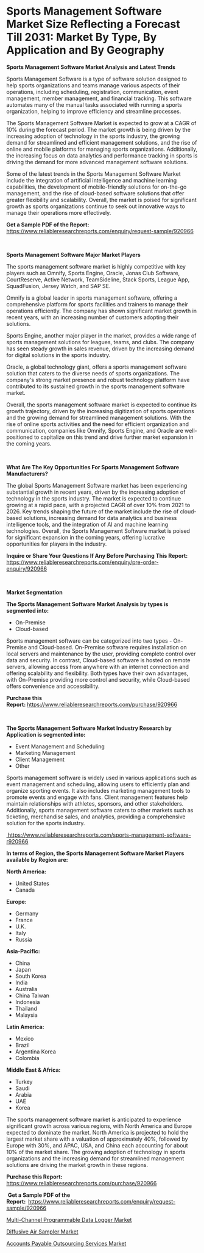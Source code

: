 <p><h1>Sports Management Software Market Size Reflecting a Forecast Till 2031: Market By Type, By Application and By Geography</h1></p><p><strong>Sports Management Software Market Analysis and Latest Trends</strong></p>
<p><p>Sports Management Software is a type of software solution designed to help sports organizations and teams manage various aspects of their operations, including scheduling, registration, communication, event management, member management, and financial tracking. This software automates many of the manual tasks associated with running a sports organization, helping to improve efficiency and streamline processes.</p><p>The Sports Management Software Market is expected to grow at a CAGR of 10% during the forecast period. The market growth is being driven by the increasing adoption of technology in the sports industry, the growing demand for streamlined and efficient management solutions, and the rise of online and mobile platforms for managing sports organizations. Additionally, the increasing focus on data analytics and performance tracking in sports is driving the demand for more advanced management software solutions.</p><p>Some of the latest trends in the Sports Management Software Market include the integration of artificial intelligence and machine learning capabilities, the development of mobile-friendly solutions for on-the-go management, and the rise of cloud-based software solutions that offer greater flexibility and scalability. Overall, the market is poised for significant growth as sports organizations continue to seek out innovative ways to manage their operations more effectively.</p></p>
<p><strong>Get a Sample PDF of the Report:&nbsp;</strong> <a href="https://www.reliableresearchreports.com/enquiry/request-sample/920966">https://www.reliableresearchreports.com/enquiry/request-sample/920966</a></p>
<p>&nbsp;</p>
<p><strong>Sports Management Software Major Market Players</strong></p>
<p><p>The sports management software market is highly competitive with key players such as Omnify, Sports Engine, Oracle, Jonas Club Software, CourtReserve, Active Network, TeamSideline, Stack Sports, League App, SquadFusion, Jersey Watch, and SAP SE. </p><p>Omnify is a global leader in sports management software, offering a comprehensive platform for sports facilities and trainers to manage their operations efficiently. The company has shown significant market growth in recent years, with an increasing number of customers adopting their solutions.</p><p>Sports Engine, another major player in the market, provides a wide range of sports management solutions for leagues, teams, and clubs. The company has seen steady growth in sales revenue, driven by the increasing demand for digital solutions in the sports industry.</p><p>Oracle, a global technology giant, offers a sports management software solution that caters to the diverse needs of sports organizations. The company's strong market presence and robust technology platform have contributed to its sustained growth in the sports management software market.</p><p>Overall, the sports management software market is expected to continue its growth trajectory, driven by the increasing digitization of sports operations and the growing demand for streamlined management solutions. With the rise of online sports activities and the need for efficient organization and communication, companies like Omnify, Sports Engine, and Oracle are well-positioned to capitalize on this trend and drive further market expansion in the coming years.</p></p>
<p>&nbsp;</p>
<p><strong>What Are The Key Opportunities For Sports Management Software Manufacturers?</strong></p>
<p><p>The global Sports Management Software market has been experiencing substantial growth in recent years, driven by the increasing adoption of technology in the sports industry. The market is expected to continue growing at a rapid pace, with a projected CAGR of over 10% from 2021 to 2026. Key trends shaping the future of the market include the rise of cloud-based solutions, increasing demand for data analytics and business intelligence tools, and the integration of AI and machine learning technologies. Overall, the Sports Management Software market is poised for significant expansion in the coming years, offering lucrative opportunities for players in the industry.</p></p>
<p><strong>Inquire or Share Your Questions If Any Before Purchasing This Report:</strong> <a href="https://www.reliableresearchreports.com/enquiry/pre-order-enquiry/920966">https://www.reliableresearchreports.com/enquiry/pre-order-enquiry/920966</a></p>
<p>&nbsp;</p>
<p><strong>Market Segmentation</strong></p>
<p><strong>The Sports Management Software Market Analysis by types is segmented into:</strong></p>
<p><ul><li>On-Premise</li><li>Cloud-based</li></ul></p>
<p><p>Sports management software can be categorized into two types - On-Premise and Cloud-based. On-Premise software requires installation on local servers and maintenance by the user, providing complete control over data and security. In contrast, Cloud-based software is hosted on remote servers, allowing access from anywhere with an internet connection and offering scalability and flexibility. Both types have their own advantages, with On-Premise providing more control and security, while Cloud-based offers convenience and accessibility.</p></p>
<p><strong>Purchase this Report:&nbsp;</strong><a href="https://www.reliableresearchreports.com/purchase/920966">https://www.reliableresearchreports.com/purchase/920966</a></p>
<p>&nbsp;</p>
<p><strong>The Sports Management Software Market Industry Research by Application is segmented into:</strong></p>
<p><ul><li>Event Management and Scheduling​</li><li>Marketing Management​</li><li>Client Management​</li><li>Other</li></ul></p>
<p><p>Sports management software is widely used in various applications such as event management and scheduling, allowing users to efficiently plan and organize sporting events. It also includes marketing management tools to promote events and engage with fans. Client management features help maintain relationships with athletes, sponsors, and other stakeholders. Additionally, sports management software caters to other markets such as ticketing, merchandise sales, and analytics, providing a comprehensive solution for the sports industry.</p></p>
<p><a href="https://www.reliableresearchreports.com/sports-management-software-r920966">&nbsp;https://www.reliableresearchreports.com/sports-management-software-r920966</a></p>
<p><strong>In terms of Region, the Sports Management Software Market Players available by Region are:</strong></p>
<p>
    <p> <strong> North America: </strong>
        <ul>
            <li>United States</li>
            <li>Canada</li>
        </ul>
        </p> 
    <p> <strong> Europe: </strong>
        <ul>
            <li>Germany</li>
            <li>France</li>
            <li>U.K.</li>
            <li>Italy</li>
            <li>Russia</li>
        </ul>
        </p> 
    <p> <strong> Asia-Pacific: </strong>
        <ul>
            <li>China</li>
            <li>Japan</li>
            <li>South Korea</li>
            <li>India</li>
            <li>Australia</li>
            <li>China Taiwan</li>
            <li>Indonesia</li>
            <li>Thailand</li>
            <li>Malaysia</li>
        </ul>
        </p> 
    <p> <strong> Latin America: </strong>
        <ul>
            <li>Mexico</li>
            <li>Brazil</li>
            <li>Argentina Korea</li>
            <li>Colombia</li>
        </ul>
        </p> 
    <p> <strong> Middle East & Africa: </strong>
        <ul>
            <li>Turkey</li>
            <li>Saudi</li>
            <li>Arabia</li>
            <li>UAE</li>
            <li>Korea</li>
        </ul>
    </p>
    </p>
<p><p>The sports management software market is anticipated to experience significant growth across various regions, with North America and Europe expected to dominate the market. North America is projected to hold the largest market share with a valuation of approximately 40%, followed by Europe with 30%, and APAC, USA, and China each accounting for about 10% of the market share. The growing adoption of technology in sports organizations and the increasing demand for streamlined management solutions are driving the market growth in these regions.</p></p>
<p><strong>Purchase this Report: </strong><a href="https://www.reliableresearchreports.com/purchase/920966">https://www.reliableresearchreports.com/purchase/920966</a></p>
<p>&nbsp;<strong>Get a Sample PDF of the Report:&nbsp;&nbsp;</strong><a href="https://www.reliableresearchreports.com/enquiry/request-sample/920966">https://www.reliableresearchreports.com/enquiry/request-sample/920966</a></p>
<p><strong></strong></p>
<p><p><a href="https://www.linkedin.com/pulse/multi-channel-programmable-data-logger-market-analysis-55hae">Multi-Channel Programmable Data Logger Market</a></p><p><a href="https://www.linkedin.com/pulse/diffusive-air-sampler-market-comprehensive-assessment-type-69mee?trackingId=PpEYH1YlsExY4keNuEtgUg%3D%3D">Diffusive Air Sampler Market</a></p><p><a href="https://github.com/jaidynmorantestelletmjzya/Market-Research-Report-List-2/blob/main/accounts-payable-outsourcing-services-market.md">Accounts Payable Outsourcing Services Market</a></p></p>